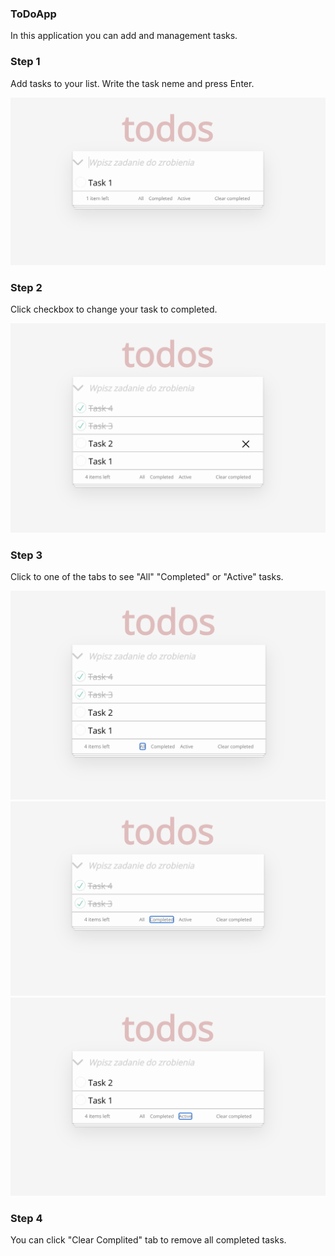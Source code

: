 ### ToDoApp
In this application you can add and management tasks.

### Step 1 

Add tasks to your list. Write the task neme and press Enter. 

<img src="./public/Screenshot 2022-02-14 at 13.52.15.png"/> 


### Step 2

Click checkbox to change your task to completed. 


<img src="./public/Screenshot 2022-02-14 at 13.53.18.png"/> 



### Step 3 

Click to one of the tabs to see "All" "Completed" or "Active" tasks. 


<img src="./public/Screenshot 2022-02-14 at 13.55.24.png"/> 


<img src="./public/Screenshot 2022-02-14 at 13.55.36.png"/> 


<img src="./public/Screenshot 2022-02-14 at 13.55.44.png"/> 


### Step 4 


You can click  "Clear Complited" tab to remove all completed tasks. 

